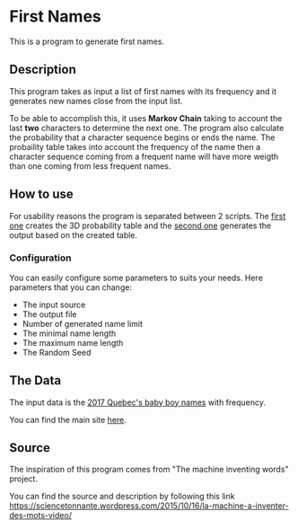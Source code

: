 # First Names

This is a program to generate first names.

## Description

This program takes as input a list of first names with its frequency and it generates new names close from the input list.

To be able to accomplish this, it uses **Markov Chain** taking to account the last **two** characters to determine the next one. The program also calculate the probability that a character sequence begins or ends the name. The probaility table takes into account the frequency of the name then a character sequence coming from a frequent name will have more weigth than one coming from less frequent names.

## How to use

For usability reasons the program is separated between 2 scripts. The [first one](generateChainTable.py) creates the 3D probability table and the [second one](wordGenerator.py) generates the output based on the created table.

### Configuration

You can easily configure some parameters to suits your needs. Here parameters that you can change:

* The input source
* The output file
* Number of generated name limit
* The minimal name length
* The maximum name length
* The Random Seed

## The Data

The input data is the [2017 Quebec's baby boy names](source/firstNamesQuebec2017.txt) with frequency.

You can find the main site [here](https://www.rrq.gouv.qc.ca/en/enfants/banque_prenoms/Pages/banque_prenoms.aspx).

## Source

The inspiration of this program comes from "The machine inventing words" project.

You can find the source and description by following this link <https://sciencetonnante.wordpress.com/2015/10/16/la-machine-a-inventer-des-mots-video/>
